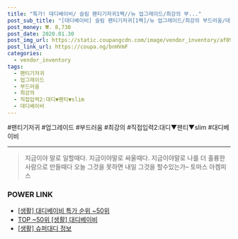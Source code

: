 ```yaml
--- 
title: "특가! 대디베이비/ 슬림 팬티기저귀1팩//뉴 업그레이드/최강의 부..." 
post_sub_title: "[대디베이비] 슬림 팬티기저귀[1팩]/뉴 업그레이드/최강의 부드러움/대형, 직접입력2:대디▼팬티▼slim 대형 1팩" 
post_money: ₩. 8,730 
post_date: 2020.01.30 
post_img_url: https://static.coupangcdn.com/image/vendor_inventory/af09/5dd4ba9ffdcf786110d5c9c0b50f7f331e3a07e0585a06ac4c17870ba281.jpg 
post_link_url: https://coupa.ng/bnHVmF 
categories: 
  - vendor_inventory 
tags: 
  - 팬티기저귀 
  - 업그레이드 
  - 부드러움 
  - 최강의 
  - 직접입력2:대디▼팬티▼slim 
  - 대디베이비 
--- 
```

  #팬티기저귀 #업그레이드 #부드러움 #최강의 #직접입력2:대디▼팬티▼slim #대디베이비 
<hr> 

> 지금이야 말로 일할때다. 지금이야말로 싸울때다. 지금이야말로 나를 더 훌륭한 사람으로 만들때다 오늘 그것을 못하면 내일 그것을 할수있는가–  토마스 아켐피스 


### POWER LINK

* <a href="https://blog.naver.com/sakai111/221790647530" target="_blank"> [생활] 대디베이비 특가 순위 ~50위</a>
* <a href="https://blog.naver.com/an0733/221790647507" target="_blank"> TOP ~50위 [생활] 대디베이비</a>
* <a href="https://blog.naver.com/santokki14/221769883286" target="_blank"> [생활] 슈퍼대디 정보 </a>
